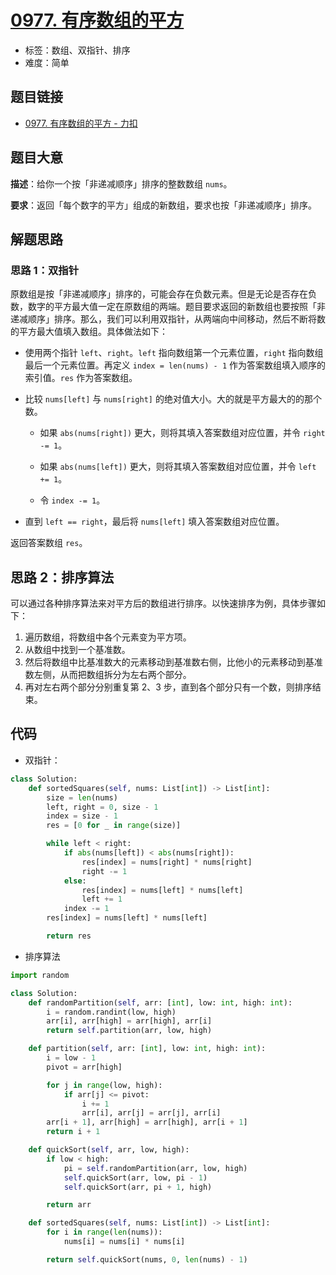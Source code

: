 # [0977. 有序数组的平方](https://leetcode.cn/problems/squares-of-a-sorted-array/)

- 标签：数组、双指针、排序
- 难度：简单

## 题目链接

- [0977. 有序数组的平方 - 力扣](https://leetcode.cn/problems/squares-of-a-sorted-array/)

## 题目大意

**描述**：给你一个按「非递减顺序」排序的整数数组 `nums`。

**要求**：返回「每个数字的平方」组成的新数组，要求也按「非递减顺序」排序。

## 解题思路

### 思路 1：双指针

原数组是按「非递减顺序」排序的，可能会存在负数元素。但是无论是否存在负数，数字的平方最大值一定在原数组的两端。题目要求返回的新数组也要按照「非递减顺序」排序。那么，我们可以利用双指针，从两端向中间移动，然后不断将数的平方最大值填入数组。具体做法如下：

- 使用两个指针 `left`、`right`。`left` 指向数组第一个元素位置，`right` 指向数组最后一个元素位置。再定义 `index = len(nums) - 1` 作为答案数组填入顺序的索引值。`res` 作为答案数组。

- 比较 `nums[left]` 与 `nums[right]` 的绝对值大小。大的就是平方最大的的那个数。

  - 如果 `abs(nums[right])` 更大，则将其填入答案数组对应位置，并令 `right -= 1`。

  - 如果 `abs(nums[left])` 更大，则将其填入答案数组对应位置，并令 `left += 1`。

  - 令 `index -= 1`。

- 直到 `left == right`，最后将 `nums[left]` 填入答案数组对应位置。

返回答案数组 `res`。

## 思路 2：排序算法

可以通过各种排序算法来对平方后的数组进行排序。以快速排序为例，具体步骤如下：

1. 遍历数组，将数组中各个元素变为平方项。
2. 从数组中找到一个基准数。
3. 然后将数组中比基准数大的元素移动到基准数右侧，比他小的元素移动到基准数左侧，从而把数组拆分为左右两个部分。
4. 再对左右两个部分分别重复第 2、3 步，直到各个部分只有一个数，则排序结束。

## 代码

- 双指针：

```python
class Solution:
    def sortedSquares(self, nums: List[int]) -> List[int]:
        size = len(nums)
        left, right = 0, size - 1
        index = size - 1
        res = [0 for _ in range(size)]

        while left < right:
            if abs(nums[left]) < abs(nums[right]):
                res[index] = nums[right] * nums[right]
                right -= 1
            else:
                res[index] = nums[left] * nums[left]
                left += 1
            index -= 1
        res[index] = nums[left] * nums[left]

        return res
```

- 排序算法

```python
import random

class Solution:
    def randomPartition(self, arr: [int], low: int, high: int):
        i = random.randint(low, high)
        arr[i], arr[high] = arr[high], arr[i]
        return self.partition(arr, low, high)

    def partition(self, arr: [int], low: int, high: int):
        i = low - 1
        pivot = arr[high]

        for j in range(low, high):
            if arr[j] <= pivot:
                i += 1
                arr[i], arr[j] = arr[j], arr[i]
        arr[i + 1], arr[high] = arr[high], arr[i + 1]
        return i + 1

    def quickSort(self, arr, low, high):
        if low < high:
            pi = self.randomPartition(arr, low, high)
            self.quickSort(arr, low, pi - 1)
            self.quickSort(arr, pi + 1, high)

        return arr

    def sortedSquares(self, nums: List[int]) -> List[int]:
        for i in range(len(nums)):
            nums[i] = nums[i] * nums[i]

        return self.quickSort(nums, 0, len(nums) - 1)
```

